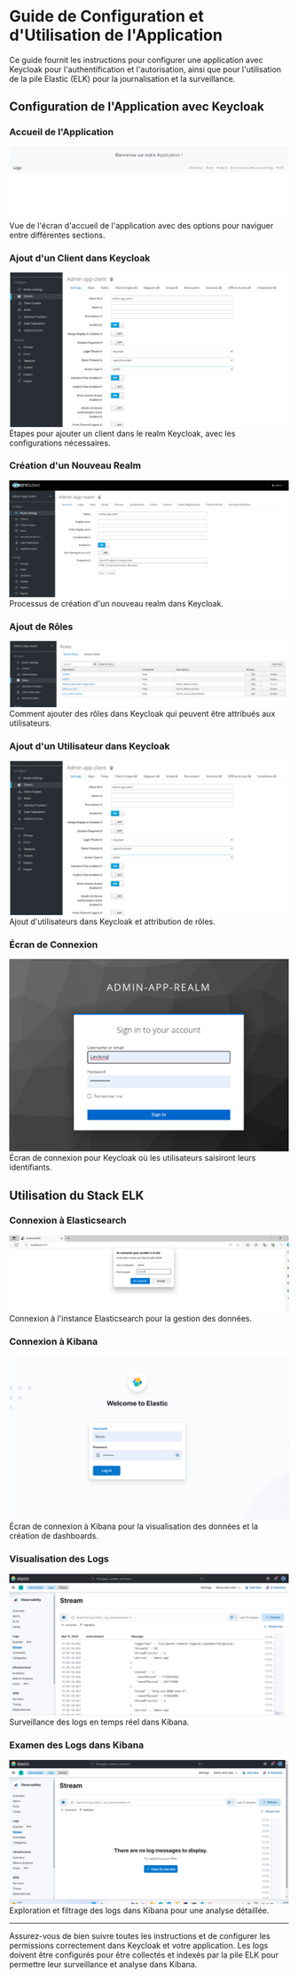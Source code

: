 # Guide de Configuration et d'Utilisation de l'Application

Ce guide fournit les instructions pour configurer une application avec Keycloak pour l'authentification et l'autorisation, ainsi que pour l'utilisation de la pile Elastic (ELK) pour la journalisation et la surveillance.

## Configuration de l'Application avec Keycloak

### Accueil de l'Application
![Accueil](screenshots/Accueil.png)
Vue de l'écran d'accueil de l'application avec des options pour naviguer entre différentes sections.

### Ajout d'un Client dans Keycloak
![Ajout Client Realm](screenshots/add_client_realm.png)
Étapes pour ajouter un client dans le realm Keycloak, avec les configurations nécessaires.

### Création d'un Nouveau Realm
![Ajout Realm](screenshots/add_realm.png)
Processus de création d'un nouveau realm dans Keycloak.

### Ajout de Rôles
![Ajout Rôles](screenshots/add_roles.png)
Comment ajouter des rôles dans Keycloak qui peuvent être attribués aux utilisateurs.

### Ajout d'un Utilisateur dans Keycloak
![Ajout Utilisateur Keycloak](screenshots/add_user_keycloak.png)
Ajout d'utilisateurs dans Keycloak et attribution de rôles.

### Écran de Connexion
![Écran de Connexion](screenshots/login.png)
Écran de connexion pour Keycloak où les utilisateurs saisiront leurs identifiants.

## Utilisation du Stack ELK

### Connexion à Elasticsearch
![Connexion Elasticsearch](screenshots/login_elasticsearch.png)
Connexion à l'instance Elasticsearch pour la gestion des données.

### Connexion à Kibana
![Connexion Kibana](screenshots/loginkibana.png)
Écran de connexion à Kibana pour la visualisation des données et la création de dashboards.

### Visualisation des Logs
![Logs](screenshots/logs.png)
Surveillance des logs en temps réel dans Kibana.

### Examen des Logs dans Kibana
![Vue des Logs Kibana](screenshots/ViewLogKibana.png)
Exploration et filtrage des logs dans Kibana pour une analyse détaillée.

---

Assurez-vous de bien suivre toutes les instructions et de configurer les permissions correctement dans Keycloak et votre application. Les logs doivent être configurés pour être collectés et indexés par la pile ELK pour permettre leur surveillance et analyse dans Kibana.

